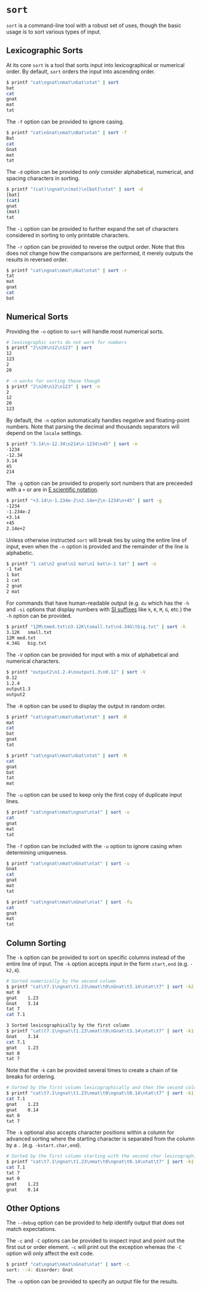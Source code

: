 # `sort`
`sort` is a command-line tool with a robust set of uses, though the basic usage is to sort various types of input.

## Lexicographic Sorts
At its core `sort` is a tool that sorts input into lexicographical or numerical order. By default, `sort` orders the input into ascending order.

```bash
$ printf "cat\ngnat\nmat\nbat\ntat" | sort
bat
cat
gnat
mat
tat
```

The `-f` option can be provided to ignore casing.

```bash
$ printf "cat\nGnat\nmat\nBat\ntat" | sort -f
Bat
cat
Gnat
mat
tat
```

The `-d` option can be provided to *only* consider alphabetical, numerical, and spacing characters in sorting.

```bash
$ printf "(cat)\ngnat\n(mat)\n[bat]\ntat" | sort -d
[bat]
(cat)
gnat
(mat)
tat
```

The `-i` option can be provided to further expand the set of characters considered in sorting to only printable characters.

The `-r` option can be provided to reverse the output order. Note that this does not change how the comparisons are performed, it merely outputs the results in reversed order.

```bash
$ printf "cat\ngnat\nmat\nbat\ntat" | sort -r    
tat
mat
gnat
cat
bat
```

## Numerical Sorts
Providing the `-n` option to `sort` will handle most numerical sorts.

```bash
# lexicographic sorts do not work for numbers
$ printf "2\n20\n12\n123" | sort
12
123
2
20

# -n works for sorting these though
$ printf "2\n20\n12\n123" | sort -n
2
12
20
123
```

By default, the `-n` option automatically handles negative and floating-point numbers. Note that parsing the decimal and thousands separators will depend on the `locale` settings.

```bash
$ printf "3.14\n-12.34\n214\n-1234\n45" | sort -n
-1234
-12.34
3.14
45
214
```

The `-g` option can be provided to properly sort numbers that are preceeded with a `+` or are in [E scientific notation](https://en.wikipedia.org/wiki/Scientific_notation#E_notation).

```bash
$ printf "+3.14\n-1.234e-2\n2.14e+2\n-1234\n+45" | sort -g
-1234
-1.234e-2
+3.14
+45
2.14e+2
```

Unless otherwise instructed `sort` will break ties by using the entire line of input, even when the `-n` option is provided and the remainder of the line is alphabetic.

```bash
$ printf "1 cat\n2 gnat\n2 mat\n1 bat\n-1 tat" | sort -n
-1 tat
1 bat
1 cat
2 gnat
2 mat
```

For commands that have human-readable output (e.g. `du` which has the `-h` and `-si` options that display numbers with [SI suffixes](https://en.wikipedia.org/wiki/International_System_of_Units) like `k`, `K`, `M`, `G`, etc.) the `-h` option can be provided.

```bash
$ printf "12M\tmed.txt\n3.12K\tsmall.txt\n4.34G\tbig.txt" | sort -h
3.12K	small.txt
12M	med.txt
4.34G	big.txt
```

The `-V` option can be provided for input with a mix of alphabetical and numerical characters.

```bash
$ printf "output2\n1.2.4\noutput1.3\n0.12" | sort -V
0.12
1.2.4
output1.3
output2
```

The `-R` option can be used to display the output in random order.

```bash
$ printf "cat\ngnat\nmat\nbat\ntat" | sort -R           
mat
cat
bat
gnat
tat

$ printf "cat\ngnat\nmat\nbat\ntat" | sort -R
cat
gnat
bat
tat
mat
```

The `-u` option can be used to keep only the first copy of duplicate input lines.

```bash
$ printf "cat\ngnat\nmat\ngnat\ntat" | sort -u
cat
gnat
mat
tat
```

The `-f` option can be included with the `-u` option to ignore casing when determining uniqueness.

```bash
$ printf "cat\ngnat\nmat\nGnat\ntat" | sort -u
Gnat
cat
gnat
mat
tat

$ printf "cat\ngnat\nmat\nGnat\ntat" | sort -fu
cat
gnat
mat
tat
```

## Column Sorting
The `-k` option can be provided to sort on specific columns instead of the entire line of input. The `-k` option accepts input in the form `start,end` (e.g. `-k2,4`).

```bash
# Sorted numerically by the second column
$ printf "cat\t7.1\ngnat\t1.23\nmat\t0\nGnat\t3.14\ntat\t7" | sort -k2,2n
mat	0
gnat	1.23
Gnat	3.14
tat	7
cat	7.1

3 Sorted lexicographically by the first column
$ printf "cat\t7.1\ngnat\t1.23\nmat\t0\nGnat\t3.14\ntat\t7" | sort -k1,1   
Gnat	3.14
cat	7.1
gnat	1.23
mat	0
tat	7
```

Note that the `-k` can be provided several times to create a chain of tie breaks for ordering.

```bash
# Sorted by the first column lexicographically and then the second column in reverse numerical order
$ printf "cat\t7.1\ngnat\t1.23\nmat\t0\ngnat\t0.14\ntat\t7" | sort -k1,1 -k2,2nr
cat	7.1
gnat	1.23
gnat	0.14
mat	0
tat	7
```

The `-k` optional also accepts character positions within a column for advanced sorting where the starting character is separated from the column by a `.` (e.g. `-kstart.char,end`).

```bash
# Sorted by the first column starting with the second char lexicographically and then the second column in reverse numerical order
$ printf "cat\t7.1\ngnat\t1.23\nmat\t0\ngnat\t0.14\ntat\t7" | sort -k1.2,1 -k2,2nr
cat	7.1
tat	7
mat	0
gnat	1.23
gnat	0.14
```

## Other Options
The `--debug` option can be provided to help identify output that does not match expectations.

The `-c` and `-C` options can be provided to inspect input and point out the first out or order element. `-c` will print out the exception whereas the `-C` option will only affect the exit code.

```bash
$ printf "cat\ngnat\nmat\nGnat\ntat" | sort -c                        
sort: -:4: disorder: Gnat
```

The `-o` option can be provided to specify an output file for the results.
